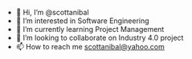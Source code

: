 - 👋 Hi, I’m @scottanibal
- 👀 I’m interested in Software Engineering 
- 🌱 I’m currently learning Project Management 
- 💞️ I’m looking to collaborate on Industry 4.0 project
- 📫 How to reach me scottanibal@yahoo.com

<!---
scottanibal/scottanibal is a ✨ special ✨ repository because its `README.md` (this file) appears on your GitHub profile.
You can click the Preview link to take a look at your changes.
--->
